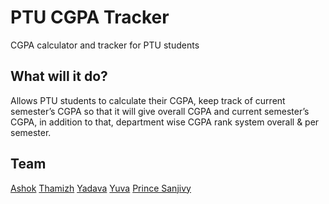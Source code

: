 # PTU CGPA Tracker

CGPA calculator and tracker for PTU students

## What will it do?

Allows PTU students to calculate their CGPA, keep track of current semester’s CGPA so that it will give overall CGPA and current semester’s CGPA, in addition to that, department wise CGPA rank system overall & per semester.

## Team

[Ashok]( https://github.com/Ashok-AK-lab )
[Thamizh]( https://github.com/Thamizh813 )
[Yadava]( https://github.com/yadhavaprasanna )
[Yuva]( https://githu.com/yuvachn )
[Prince Sanjivy]( https://github.com/princesanjivy )



